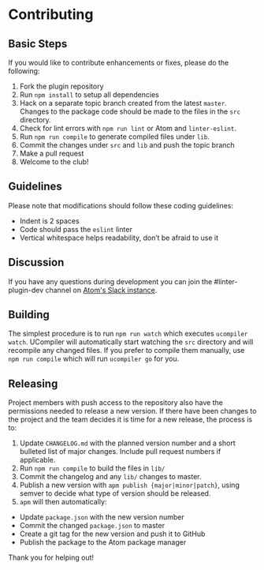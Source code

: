 # Contributing

## Basic Steps

If you would like to contribute enhancements or fixes, please do the following:

1.  Fork the plugin repository
2.  Run `npm install` to setup all dependencies
3.  Hack on a separate topic branch created from the latest `master`. Changes to
    the package code should be made to the files in the `src` directory.
4.  Check for lint errors with `npm run lint` or Atom and `linter-eslint`.
5.  Run `npm run compile` to generate compiled files under `lib`.
6.  Commit the changes under `src` and `lib` and push the topic branch
7.  Make a pull request
8.  Welcome to the club!

## Guidelines

Please note that modifications should follow these coding guidelines:

*   Indent is 2 spaces
*   Code should pass the `eslint` linter
*   Vertical whitespace helps readability, don’t be afraid to use it

## Discussion
If you have any questions during development you can join the #linter-plugin-dev channel on [Atom's Slack instance](http://atom-slack.herokuapp.com/).

## Building

The simplest procedure is to run `npm run watch` which executes
`ucompiler watch`. UCompiler will automatically start watching the `src`
directory and will recompile any changed files. If you prefer to compile
them manually, use `npm run compile` which will run `ucompiler go` for you.

## Releasing

Project members with push access to the repository also have the permissions
needed to release a new version.  If there have been changes to the project and
the team decides it is time for a new release, the process is to:

1. Update `CHANGELOG.md` with the planned version number and a short bulleted
list of major changes.  Include pull request numbers if applicable.
1. Run `npm run compile` to build the files in `lib/`
1. Commit the changelog and any `lib/` changes to master.
1. Publish a new version with `apm publish {major|minor|patch}`, using semver to
decide what type of version should be released.
1. `apm` will then automatically:
  * Update `package.json` with the new version number
  * Commit the changed `package.json` to master
  * Create a git tag for the new version and push it to GitHub
  * Publish the package to the Atom package manager

Thank you for helping out!
